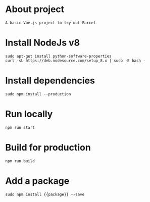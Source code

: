 # About project
	A basic Vue.js project to try out Parcel

# Install NodeJs v8
	sudo apt-get install python-software-properties
	curl -sL https://deb.nodesource.com/setup_8.x | sudo -E bash -

# Install dependencies
	sudo npm install --production

# Run locally
	npm run start

# Build for production
	npm run build

# Add a package
	sudo npm install {{package}} --save
